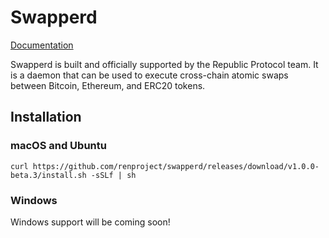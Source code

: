 # Swapperd

[Documentation](https://republicprotocol.github.io/swapperd)

Swapperd is built and officially supported by the Republic Protocol team. It is a daemon that can be used to execute cross-chain atomic swaps between Bitcoin, Ethereum, and ERC20 tokens.

## Installation

### macOS and Ubuntu

`curl https://github.com/renproject/swapperd/releases/download/v1.0.0-beta.3/install.sh -sSLf | sh`

### Windows

Windows support will be coming soon!


